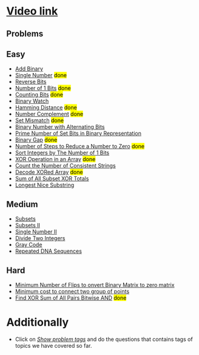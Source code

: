 # [Video link](https://youtu.be/fzip9Aml6og)

## Problems

## Easy
- [Add Binary](https://leetcode.com/problems/add-binary/)
- [Single Number](https://leetcode.com/problems/single-number/)  <mark> done
- [Reverse Bits](https://leetcode.com/problems/reverse-bits/)
- [Number of 1 Bits](https://leetcode.com/problems/number-of-1-bits/) <mark> done
- [Counting Bits](https://leetcode.com/problems/counting-bits/) <mark> done
- [Binary Watch](https://leetcode.com/problems/binary-watch/)
- [Hamming Distance](https://leetcode.com/problems/hamming-distance/) <mark> done
- [Number Complement](https://leetcode.com/problems/number-complement/) <mark> done
- [Set Mismatch](https://leetcode.com/problems/set-mismatch/) <mark> done
- [Binary Number with Alternating Bits](https://leetcode.com/problems/binary-number-with-alternating-bits/)
- [Prime Number of Set Bits in Binary Representation](https://leetcode.com/problems/prime-number-of-set-bits-in-binary-representation/)
- [Binary Gap](https://leetcode.com/problems/binary-gap/) <mark> done
- [Number of Steps to Reduce a Number to Zero](https://leetcode.com/problems/number-of-steps-to-reduce-a-number-to-zero/) <mark> done </mark>
- [Sort Integers by The Number of 1 Bits](https://leetcode.com/problems/sort-integers-by-the-number-of-1-bits/)
- [XOR Operation in an Array](https://leetcode.com/problems/xor-operation-in-an-array/) <mark> done 
- [Count the Number of Consistent Strings](https://leetcode.com/problems/count-the-number-of-consistent-strings/)
- [Decode XORed Array](https://leetcode.com/problems/decode-xored-array/)  <mark> done
- [Sum of All Subset XOR Totals](https://leetcode.com/problems/sum-of-all-subset-xor-totals/)
- [Longest Nice Substring](https://leetcode.com/problems/longest-nice-substring/)

## Medium
- [Subsets](https://leetcode.com/problems/subsets/)
- [Subsets II](https://leetcode.com/problems/subsets-ii/)
- [Single Number II](https://leetcode.com/problems/single-number-ii/)
- [Divide Two Integers](https://leetcode.com/problems/divide-two-integers/)
- [Gray Code](https://leetcode.com/problems/gray-code/)
- [Repeated DNA Sequences](https://leetcode.com/problems/repeated-dna-sequences/)

## Hard
- [Minimum Number of Flips to onvert Binary Matrix to zero matrix](https://leetcode.com/problems/minimum-number-of-flips-to-convert-binary-matrix-to-zero-matrix/)
- [Minimum cost to connect two group of points](https://leetcode.com/problems/minimum-cost-to-connect-two-groups-of-points/)
- [Find XOR Sum of All Pairs Bitwise AND](https://leetcode.com/problems/find-xor-sum-of-all-pairs-bitwise-and/) <mark> done 

# Additionally
- Click on [*Show problem tags*](https://leetcode.com/tag/bit-manipulation/) and do the questions that contains tags of topics we have covered so far.
